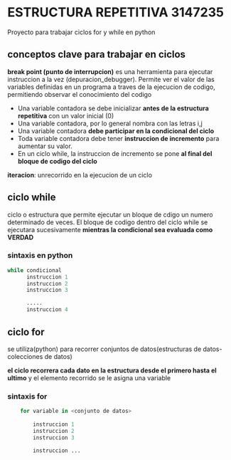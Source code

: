 # ESTRUCTURA REPETITIVA 3147235

Proyecto para trabajar ciclos for y while en python

## conceptos clave para trabajar en ciclos

**break point (punto de interrupcion)** es una
herramienta para ejecutar instruccion a la vez (depuracion_debugger).
Permite ver el valor de las variables definidas en un programa a traves de
la ejecucion de codigo, permitiendo observar el conocimiento del codigo

- Una variable contadora se debe inicializar
   **antes de la estructura repetitiva** con un
   valor inicial (0)
- Una variable contadora, por lo general
  nombra con las letras i,j
- Una variable contadora **debe participar en la
  condicional del ciclo**
- Toda variable contadora debe tener
  **instruccion de incremento**
  para aumentar su valor.
- En un ciclo while, la instruccion de
incremento se pone
**al final del bloque de codigo del ciclo**

**iteracion**: unrecorrido en la ejecucion de un ciclo

## ciclo while

ciclo o estructura que permite ejecutar
un bloque de cdigo un numero determinado de veces.
El bloque de codigo dentro del ciclo while se ejecutara
sucesivamente **mientras la condicional sea evaluada como
VERDAD**

### sintaxis en python

~~~python
while condicional
      instruccion 1
      instruccion 2
      instruccion 3

      .....
      instruccion 4
~~~

## ciclo for

se utiliza(python) para recorrer
conjuntos de datos(estructuras de datos-
colecciones de datos)

**el ciclo recorrera cada dato en la estructura desde el
primero hasta el ultimo** y el elemento recorrido se le asigna
una variable

### sintaxis for

~~~python
    for variable in <conjunto de datos>
        
        instruccion 1
        instruccion 2
        instruccion 3
        
        instruccion ...
~~~
